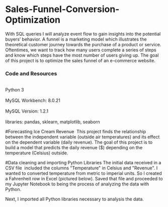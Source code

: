 # Sales-Funnel-Conversion-Optimization
With SQL queries I will analyze event flow to gain insights into the potential buyers’ behavior. A funnel is a marketing model which illustrates the theoretical customer journey towards the purchase of a product or service. Oftentimes, we want to track how many users complete a series of steps and know which steps have the most number of users giving up.  The goal of this project is to optimize the sales funnel of an e-commerce website.
### Code and Resources

<br>Python 3</br>
<br>MySQL Workbench: 8.0.21</br>
<br>MySQL Version: 1.2.1</br>
<br>libraries: pandas, sklearn, matplotlib, seaborn</br>


#Forecasting Ice Cream Revenue
 This project finds the relationship between the independent variable (outside air temperatures) and its effect on the dependent variable (daily revenue). The goal of this project is to build a model that predicts the daily revenue ($) depending on the temperature (Celsius) outside.

#Data cleaning and importing Python Libraries
The initial data received in a CSV file  included the columns "Temperature" in Celsius and "Revenue". I wanted to converted temperature from metric to imperial units. So I created a Fahrenheit row in Excel (pictured below). Saved that file and proceeded to my Jupyter Notebook to being the process of analyzing the data with Python.

Next, I imported all Python libraries necessary to analysis the data.

